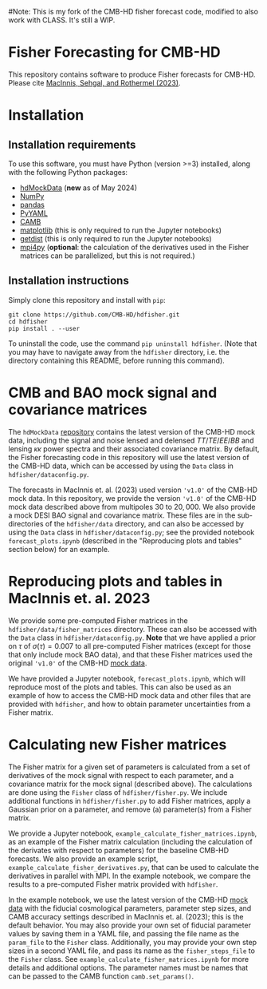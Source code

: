 #Note:
This is my fork of the CMB-HD fisher forecast code, modified to also work with CLASS. It's still a WIP. 

# Fisher Forecasting for CMB-HD

This repository contains software to produce Fisher forecasts for CMB-HD. Please cite [MacInnis, Sehgal, and Rothermel (2023)](https://arxiv.org/abs/2309.03021).


# Installation

## Installation requirements

To use this software, you must have Python (version >=3) installed, along with the following Python packages:
- [hdMockData](https://github.com/CMB-HD/hdMockData) (__new__ as of May 2024)
- [NumPy](https://numpy.org/)
- [pandas](https://pandas.pydata.org/)
- [PyYAML](https://pyyaml.org/wiki/PyYAMLDocumentation)
- [CAMB](https://camb.readthedocs.io/en/latest/)
- [matplotlib](https://matplotlib.org/) (this is only required to run the Jupyter notebooks)
- [getdist](https://getdist.readthedocs.io/en/latest/intro.html) (this is only required to run the Jupyter notebooks)
- [mpi4py](https://mpi4py.readthedocs.io/en/stable/) (__optional__: the calculation of the derivatives used in the Fisher matrices can be parallelized, but this is not required.) 


## Installation instructions

Simply clone this repository and install with `pip`:

```
git clone https://github.com/CMB-HD/hdfisher.git
cd hdfisher
pip install . --user
```

To uninstall the code, use the command `pip uninstall hdfisher`. (Note that you may have to navigate away from the `hdfisher` directory, i.e. the directory containing this README, before running this command).


# CMB and BAO mock signal and covariance matrices

The `hdMockData` [repository](https://github.com/CMB-HD/hdMockData) contains the latest version of the CMB-HD mock data, including the signal and noise lensed and delensed $TT/TE/EE/BB$ and lensing $\kappa\kappa$ power spectra and their associated covariance matrix. By default, the Fisher forecasting code in this repository will use the latest version of the CMB-HD data, which can be accessed by using the `Data` class in `hdfisher/dataconfig.py`.

The forecasts in MacInnis et. al. (2023) used version `'v1.0'` of the CMB-HD mock data. In this repository, we provide the version `'v1.0'` of the CMB-HD mock data described above from multipoles $30$ to $20,000$.  We also provide a mock DESI BAO signal and covariance matrix. These files are in the sub-directories of the `hdfisher/data` directory, and can also be accessed by using the `Data` class in `hdfisher/dataconfig.py`; see the provided notebook `forecast_plots.ipynb` (described in the "Reproducing plots and tables" section below) for an example.


# Reproducing plots and tables in MacInnis et. al. 2023

We provide some pre-computed Fisher matrices in the `hdfisher/data/fisher_matrices` directory. These can also be accessed with the `Data` class in `hdfisher/dataconfig.py`. __Note__ that we have applied a prior on $\tau$ of $\sigma(\tau) = 0.007$ to all pre-computed Fisher matrices (except for those that only include mock BAO data), and that these Fisher matrices used the original `'v1.0'` of the CMB-HD [mock data](https://github.com/CMB-HD/hdMockData).

We have provided a Jupyter notebook, `forecast_plots.ipynb`, which will reproduce most of the plots and tables. This can also be used as an example of how to access the CMB-HD mock data and other files that are provided with `hdfisher`, and how to obtain parameter uncertainties from a Fisher matrix.


# Calculating new Fisher matrices

The Fisher matrix for a given set of parameters is calculated from a set of  derivatives of the mock signal with respect to each parameter, and a covariance matrix for the mock signal (described above). The calculations are done using the `Fisher` class of `hdfisher/fisher.py`. We include additional functions in `hdfisher/fisher.py` to add Fisher matrices, apply a Gaussian prior on a parameter, and remove (a) parameter(s) from a Fisher matrix.

We provide a Jupyter notebook, `example_calculate_fisher_matrices.ipynb`, as an example of the Fisher matrix calculation (including the calculation of the derivates with respect to parameters) for the baseline CMB-HD forecasts. We also provide an example script, `example_calculate_fisher_derivatives.py`, that can be used to calculate the derivatives in parallel with MPI. In the example notebook, we compare the results to a pre-computed Fisher matrix provided with `hdfisher`.

In the example notebook, we use the latest version of the CMB-HD [mock data](https://github.com/CMB-HD/hdMockData) with the fiducial cosmological parameters, parameter step sizes, and CAMB accuracy settings described in MacInnis et. al. (2023); this is the default behavior. You may also provide your own set of fiducial parameter values by saving them in a YAML file, and passing the file name as the `param_file` to the `Fisher` class. Additionally, you may provide your own step sizes in a second YAML file, and pass its name as the `fisher_steps_file` to the `Fisher` class. See `example_calculate_fisher_matrices.ipynb` for more details and additional options. The parameter names must be names that can be passed to the CAMB function `camb.set_params()`.
